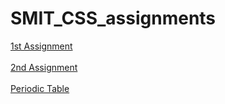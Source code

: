 # SMIT_CSS_assignments

<a href="https://css-assignment1-steel.vercel.app/"> 1st Assignment </a> <br> <br>
<a href="https://css-assignment2-pearl.vercel.app/"> 2nd Assignment </a> <br> <br>
<a href="https://hh-periodic-table.vercel.app/"> Periodic Table </a> <br> <br>

<!-- <a href=""> 3rd Assignment </a> <br> <br> -->
<!-- <a href=""> 4th Assignment </a> <br> <br> -->
 <!-- <a href=""> 5th Assignment </a> <br> <br> -->
